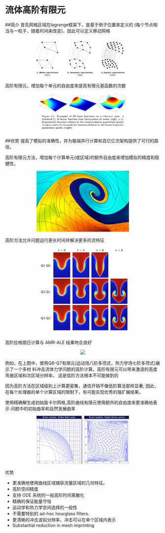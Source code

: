 #  流体高阶有限元

##简介
首先网格区域在lagrange框架下，是基于例子位置来定义的
(每个节点相当与一粒子，随着时间来改变)，因此可以定义移动网格

<div align="center">
		<img src='figures/move-mesh.png' width="300"> 
</div>

高阶有限元，增加每个单元的自由度来提高有限元基函数的次数

<div align="center">
    	<img src='figures/basic.png' width="300"> 
</div>


##优势
提高了模拟的准确性，并为极端并行计算和百亿亿次架构提供了可行的路径。

高阶有限元方法，增加每个计算单元(或区域)的额外自由度来增加模拟的精度和稳健性，

<div align="center">
    	<img src='figures/q8q7.png' width="300"> 
</div>

高阶方法允许问题运行更长时间并解决更多的流特征
<div align="center">
    	<img src='figures/rayleigh-taylor.png' width="300"> 
</div>

高阶拉格朗日计算与 AMR-ALE 结果吻合良好
<div align="center">
    	<img src='figures/amr-ale.png' width="300"> 
</div>

例如，在上图中，使用Q8-Q7有限元(运动场八阶多项式，热力学场七阶多项式)展示了一个多材
料冲击流体力学问题的高阶计算。高阶有限元可以带来激波的高度弯曲区域和次区域分辨率，
这是低阶方法根本不可能做到的

因为高阶方法在区域级别上计算更密集，通信开销不像低阶算法那样显著;
因此，在每个处理器的单个计算区域的限制下，有可能实现优秀的强扩展结果。



使用精确解生成初始笛卡尔网格,高阶曲线有限元使用额外的自由度来更准确地表示
问题中的初始曲率和自然发展曲率

<div align="center">
    	<img src='figures/1.png' width="300"> 
</div>

优势

- 更准确地使用曲线区域捕获流量区域的几何特征。
- 高阶空间精度
- 支持 ODE 系统的一般高阶时间离散化
- 精确的保证能量守恒
- 运动学和热力学空间选择的一般性
- 不需要特别的 ad-hoc hourglass filters.
- 更清晰的冲击波前分辨率。冲击可以在单个区域内表示
- Substantial reduction in mesh imprinting
